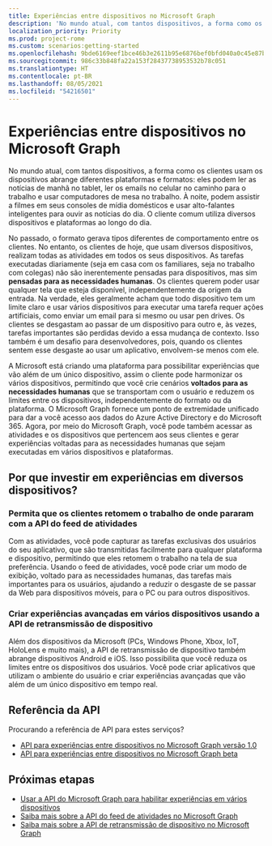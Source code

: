 ```yaml
---
title: Experiências entre dispositivos no Microsoft Graph
description: 'No mundo atual, com tantos dispositivos, a forma como os clientes usam os dispositivos abrange diferentes plataformas e formatos: eles podem ler as notícias de manhã no tablet, ler os emails no celular no caminho para o trabalho e usar computadores de mesa no trabalho. À noite, podem assistir a filmes em seus consoles de mídia domésticos e usar alto-falantes inteligentes para ouvir as notícias do dia. O cliente comum utiliza diversos dispositivos e plataformas ao longo do dia. '
localization_priority: Priority
ms.prod: project-rome
ms.custom: scenarios:getting-started
ms.openlocfilehash: 9bde6169eef1bce46b3e2611b95e6876bef0bfd040a0c45e87bf2a5cc999a2bb
ms.sourcegitcommit: 986c33b848fa22a153f28437738953532b78c051
ms.translationtype: HT
ms.contentlocale: pt-BR
ms.lasthandoff: 08/05/2021
ms.locfileid: "54216501"
---
```

# <a name="cross-device-experiences-in-microsoft-graph"></a>Experiências entre dispositivos no Microsoft Graph

No mundo atual, com tantos dispositivos, a forma como os clientes usam os dispositivos abrange diferentes plataformas e formatos: eles podem ler as notícias de manhã no tablet, ler os emails no celular no caminho para o trabalho e usar computadores de mesa no trabalho. À noite, podem assistir a filmes em seus consoles de mídia domésticos e usar alto-falantes inteligentes para ouvir as notícias do dia. O cliente comum utiliza diversos dispositivos e plataformas ao longo do dia. 

No passado, o formato gerava tipos diferentes de comportamento entre os clientes. No entanto, os clientes de hoje, que usam diversos dispositivos, realizam todas as atividades em todos os seus dispositivos. As tarefas executadas diariamente (seja em casa com os familiares, seja no trabalho com colegas) não são inerentemente pensadas para dispositivos, mas sim **pensadas para as necessidades humanas**. Os clientes querem poder usar qualquer tela que esteja disponível, independentemente da origem da entrada. Na verdade, eles geralmente acham que todo dispositivo tem um limite claro e usar vários dispositivos para executar uma tarefa requer ações artificiais, como enviar um email para si mesmo ou usar pen drives. Os clientes se desgastam ao passar de um dispositivo para outro e, às vezes, tarefas importantes são perdidas devido a essa mudança de contexto. Isso também é um desafio para desenvolvedores, pois, quando os clientes sentem esse desgaste ao usar um aplicativo, envolvem-se menos com ele.

A Microsoft está criando uma plataforma para possibilitar experiências que vão além de um único dispositivo, assim o cliente pode harmonizar os vários dispositivos, permitindo que você crie cenários **voltados para as necessidades humanas** que se transportam com o usuário e reduzem os limites entre os dispositivos, independentemente do formato ou da plataforma. O Microsoft Graph fornece um ponto de extremidade unificado para dar a você acesso aos dados do Azure Active Directory e do Microsoft 365. Agora, por meio do Microsoft Graph, você pode também acessar as atividades e os dispositivos que pertencem aos seus clientes e gerar experiências voltadas para as necessidades humanas que sejam executadas em vários dispositivos e plataformas. 

## <a name="why-invest-in-cross-device-experiences"></a>Por que investir em experiências em diversos dispositivos?

### <a name="let-customers-pick-up-where-they-leave-off-with-the-activity-feed-api"></a>Permita que os clientes retomem o trabalho de onde pararam com a API do feed de atividades 
Com as atividades, você pode capturar as tarefas exclusivas dos usuários do seu aplicativo, que são transmitidas facilmente para qualquer plataforma e dispositivo, permitindo que eles retomem o trabalho na tela de sua preferência. Usando o feed de atividades, você pode criar um modo de exibição, voltado para as necessidades humanas, das tarefas mais importantes para os usuários, ajudando a reduzir o desgaste de se passar da Web para dispositivos móveis, para o PC ou para outros dispositivos. 

### <a name="build-rich-cross-device-experiences-by-using-the-device-relay-api"></a>Criar experiências avançadas em vários dispositivos usando a API de retransmissão de dispositivo 
Além dos dispositivos da Microsoft (PCs, Windows Phone, Xbox, IoT, HoloLens e muito mais), a API de retransmissão de dispositivo também abrange dispositivos Android e iOS. Isso possibilita que você reduza os limites entre os dispositivos dos usuários. Você pode criar aplicativos que utilizam o ambiente do usuário e criar experiências avançadas que vão além de um único dispositivo em tempo real. 


## <a name="api-reference"></a>Referência da API
Procurando a referência de API para estes serviços?

- [API para experiências entre dispositivos no Microsoft Graph versão 1.0](/graph/api/resources/project-rome-overview?view=graph-rest-1.0)
- [API para experiências entre dispositivos no Microsoft Graph beta](/graph/api/resources/project-rome-overview?view=graph-rest-beta)


## <a name="next-steps"></a>Próximas etapas

- [Usar a API do Microsoft Graph para habilitar experiências em vários dispositivos](/graph/api/resources/cross-device-reference-overview?view=graph-rest-1.0)
- [Saiba mais sobre a API do feed de atividades no Microsoft Graph](activity-feed-concept-overview.md)
- [Saiba mais sobre a API de retransmissão de dispositivo no Microsoft Graph](device-relay-concept-overview.md)
